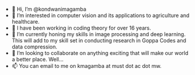 - 👋 Hi, I’m @kondwanimagamba
- 👀 I’m interested in computer vision and its applications to agriculture and healthcare.
- 👀 I have been working in coding theory for over 16 years.
- 🌱 I’m currently honing my skills in image processing and deep learning. This will add to my skill set in conducting research in Goppa Codes and data compression.
- 💞️ I’m looking to collaborate on anything exciting that will make our world a better place. Well...
- 📫 You can email to me on kmagamba at must dot ac dot mw.

<!---
kondwanimagamba/kondwanimagamba is a ✨ special ✨ repository because its `README.md` (this file) appears on your GitHub profile.
You can click the Preview link to take a look at your changes.
--->
